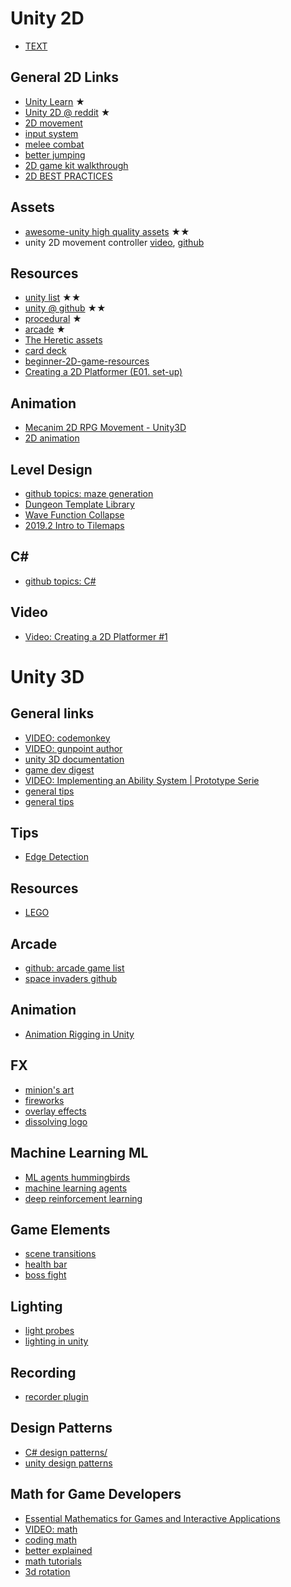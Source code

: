 # Unity 2D

- [TEXT](https://www.youtube.com/watch?v=Tpak3yIkS5M)

## General 2D Links
- [Unity Learn](learn.unity.com) ★
- [Unity 2D @ reddit](https://www.reddit.com/r/Unity2D/) ★
- [2D movement](https://www.youtube.com/watch?v=dwcT-Dch0bA) 
- [input system](https://www.youtube.com/watch?v=Pzd8NhcRzVo)
- [melee combat](https://www.youtube.com/watch?v=sPiVz1k-fEs)
- [better jumping](https://www.youtube.com/watch?v=7KiK0Aqtmzc&list=TLPQMjMwMTIwMjAe3LDxLl4Utg) 
- [2D game kit walkthrough](https://learn.unity.com/tutorial/2d-game-kit-walkthrough?tab=materials)
- [2D BEST PRACTICES](https://www.youtube.com/watch?v=HM17mAmLd7k)

## Assets
- [awesome-unity high quality assets](https://github.com/RyanNielson/awesome-unity) ★★
- unity 2D movement controller [video](https://www.youtube.com/watch?v=SVACshnciMk), [github](https://github.com/krthush/2d-unity-movement)

## Resources
- [unity list](https://unitylist.com/) ★★
- [unity @ github](https://github.com/topics/unity) ★★
- [procedural](https://unitylist.com/browse?f=procedural) ★
- [arcade](https://unitylist.com/browse?f=arcade) ★
- [The Heretic assets](https://assetstore.unity.com/packages/essentials/tutorial-projects/the-heretic-digital-human-168620)
- [card deck](https://assetstore.unity.com/packages/3d/props/tools/free-playing-cards-pack-154780)
- [beginner-2D-game-resources](https://unity.com/how-to/beginner-2D-game-resources)
- [Creating a 2D Platformer (E01. set-up)](https://www.youtube.com/watch?v=MbWK8bCAU2w)

## Animation
- [Mecanim 2D RPG Movement - Unity3D](https://www.youtube.com/watch?v=TU6wflRqT5Q)
- [2D animation](https://www.youtube.com/watch?v=hkaysu1Z-N8)

## Level Design
- [github topics: maze generation](https://github.com/topics/maze-generator?l=c%23)
- [Dungeon Template Library](https://github.com/sitRyo/DungeonTemplateLibraryUnity)
- [Wave Function Collapse](https://github.com/mxgmn/WaveFunctionCollapse)
- [2019.2 Intro to Tilemaps](https://learn.unity.com/tutorial/introduction-to-tilemaps-2019-2#5e53f35eedbc2a0108f8c8dc)

## C#
- [github topics: C#](https://github.com/topics/csharp)

## Video
- [Video: Creating a 2D Platformer #1](https://www.youtube.com/watch?v=MbWK8bCAU2w)



# Unity 3D



## General links
- [VIDEO: codemonkey](https://www.youtube.com/channel/UCFK6NCbuCIVzA6Yj1G_ZqCg/playlists)
- [VIDEO: gunpoint author](https://www.youtube.com/watch?v=K2OGes1-b6E)
- [unity 3D documentation](https://docs.unity3d.com/Manual/index.html)
- [game dev digest](https://dev.to/gamedevdigest/game-dev-digest-issue-51-scenes-physics-tools-and-much-more-366k)
- [VIDEO: Implementing an Ability System | Prototype Serie](https://www.youtube.com/watch?v=Jv9jGyIWelU&)
- [general tips](http://www.gamedev.net/page/resources/_/business/production-and-management/getting-games-done-r3564)
- [general tips](https://www.youtube.com/channel/UCX_b3NNQN5bzExm-22-NVVg/playlists)

## Tips
- [Edge Detection](https://alexanderameye.github.io/edgedetection)

## Resources
- [LEGO](https://blogs.unity3d.com/2020/10/23/start-creating-games-with-virtual-lego-bricks-in-our-new-lego-microgame)


## Arcade
- [github: arcade game list](https://github.com/topics/arcade-game?l=c%23)
- [space invaders github](https://github.com/cbpetersen/space-invaders-unity)

## Animation 
- [Animation Rigging in Unity](https://www.youtube.com/watch?v=Htl7ysv10Qs&feature=youtu.be)

## FX
- [minion's art](https://minionsart.github.io/tutorials/)
- [fireworks](https://www.youtube.com/watch?v=iCEHarLRCzI)    
- [overlay effects](https://www.patreon.com/posts/2d-sprite-33606001)
- [dissolving logo](https://www.youtube.com/watch?v=O9TaweiZFDU) 

## Machine Learning ML
- [ML agents hummingbirds](https://learn.unity.com/course/ml-agents-hummingbirds)
- [machine learning agents](https://unity.com/products/machine-learning-agents)
- [deep reinforcement learning](https://towardsdatascience.com/deep-reinforcement-learning-using-unity-ml-agents-8af8d407dd5a)

## Game Elements
- [scene transitions](https://www.youtube.com/watch?v=CE9VOZivb3I)    
- [health bar](https://www.youtube.com/watch?v=BLfNP4Sc_iA)
- [boss fight](https://www.youtube.com/watch?v=AD4JIXQDw0s)   

## Lighting
- [light probes](https://www.youtube.com/watch?v=_E0JXOZDTKA)   
- [lighting in unity](https://www.youtube.com/watch?v=VnG2gOKV9dw)   

## Recording
- [recorder plugin](https://www.youtube.com/watch?v=VqW-Fg5VafQ)

## Design Patterns
- [C# design patterns/](http://www.rivellomultimediaconsulting.com/unity3d-csharp-design-patterns/)
- [unity design patterns](https://github.com/Naphier/unity-design-patterns)

## Math for Game Developers
- [Essential Mathematics for Games and Interactive Applications](https://www.dphu.org/uploads/attachements/books/books_138_0.pdf)
- [VIDEO: math](https://www.youtube.com/user/BSVino/playlists)  
- [coding math](https://www.youtube.com/user/codingmath/playlists)
- [better explained](https://betterexplained.com/)
- [math tutorials](https://www.habrador.com/tutorials/math/)
- [3d rotation](http://www.fastgraph.com/makegames/3drotation/) 
